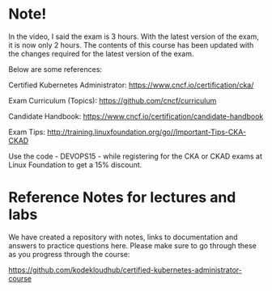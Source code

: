 # Note!

In the video, I said the exam is 3 hours. With the latest version of the exam, it is now only 2 hours. The contents of this course has been updated with the changes required for the latest version of the exam.

Below are some references:

Certified Kubernetes Administrator: https://www.cncf.io/certification/cka/

Exam Curriculum (Topics): https://github.com/cncf/curriculum

Candidate Handbook: https://www.cncf.io/certification/candidate-handbook

Exam Tips: http://training.linuxfoundation.org/go//Important-Tips-CKA-CKAD

Use the code - DEVOPS15 - while registering for the CKA or CKAD exams at Linux Foundation to get a 15% discount.

# Reference Notes for lectures and labs

We have created a repository with notes, links to documentation and answers to practice questions here. Please make sure to go through these as you progress through the course:

https://github.com/kodekloudhub/certified-kubernetes-administrator-course